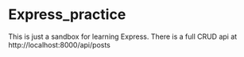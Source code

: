 # Express_practice
This is just a sandbox for learning Express. There is a full CRUD api at http://localhost:8000/api/posts
